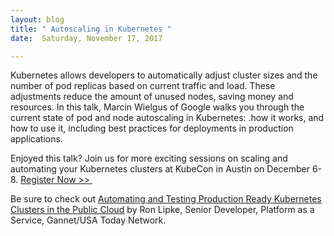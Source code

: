 ```yaml
---
layout: blog
title: " Autoscaling in Kubernetes "
date:  Saturday, November 17, 2017 

---
```

  
  
Kubernetes allows developers to automatically adjust cluster sizes and the number of pod replicas based on current traffic and load. These adjustments reduce the amount of unused nodes, saving money and resources. In this talk, Marcin Wielgus of Google walks you through the current state of pod and node autoscaling in Kubernetes: .how it works, and how to use it, including best practices for deployments in production applications.  
  
Enjoyed this talk? Join us for more exciting sessions on scaling and automating your Kubernetes clusters at KubeCon in Austin on December 6-8. [Register Now \>\>&nbsp;](https://www.eventbrite.com/e/kubecon-cloudnativecon-north-america-registration-37824050754?_ga=2.9666039.317115486.1510003873-1623727562.1496428006)  
  
Be sure to check out [Automating and Testing Production Ready Kubernetes Clusters in the Public Cloud](http://sched.co/CU64) by Ron Lipke, Senior Developer, Platform as a Service, Gannet/USA Today Network.
